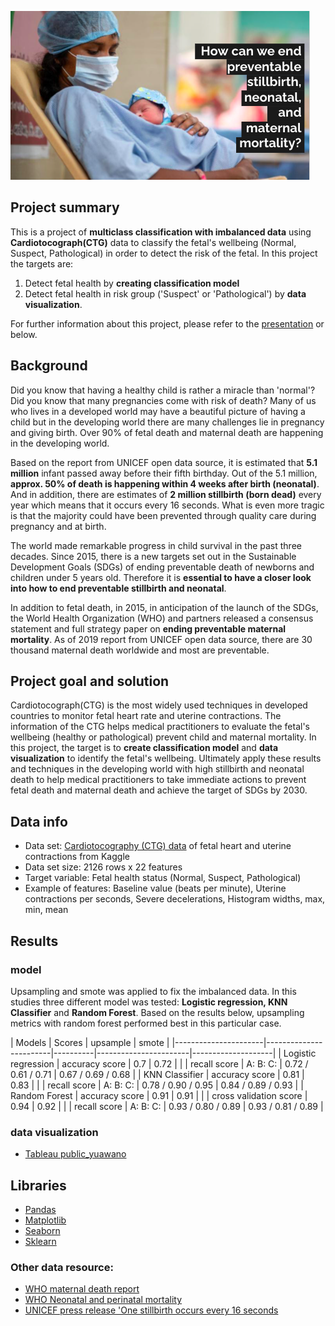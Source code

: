 ![Screenshot](images/head_pic.png)

## Project summary
This is a project of **multiclass classification with imbalanced data** using **Cardiotocograph(CTG)** data to classify the fetal's wellbeing (Normal, Suspect, Pathological) in order to detect the risk of the fetal.
In this project the targets are:
1. Detect fetal health by **creating classification model** 
2. Detect fetal health in risk group ('Suspect' or 'Pathological') by **data visualization**.

For further information about this project, please refer to the [presentation](https://docs.google.com/presentation/d/1a8GAKOVSXRye0OPvnsLM4sYUJHKMhU-R-i7Mjj1O4KE/edit#slide=id.p) or below.


## Background 
Did you know that having a healthy child is rather a miracle than 'normal'? 
Did you know that many pregnancies come with risk of death?
Many of us who lives in a developed world may have a beautiful picture of having a child but in the developing world there are many challenges lie in pregnancy and giving birth. Over 90% of fetal death and maternal death are happening in the developing world.

Based on the report from UNICEF open data source, it is estimated that **5.1 million** infant passed away before their fifth birthday. Out of the 5.1 million, **approx. 50% of death is happening within 4 weeks after birth (neonatal)**. And in addition, there are estimates of **2 million stillbirth (born dead)** every year which means that it occurs every 16 seconds. What is even more tragic is that the majority could have been prevented through quality care during pregnancy and at birth.

The world made remarkable progress in child survival in the past three decades. Since 2015, there is a new targets set out in the Sustainable Development Goals (SDGs) of ending preventable death of newborns and children under 5 years old.
Therefore it is **essential to have a closer look into how to end preventable stillbirth and neonatal**.

In addition to fetal death, in 2015, in anticipation of the launch of the SDGs, the World Health Organization (WHO) and partners released a consensus statement and full strategy paper on **ending preventable maternal mortality**. As of 2019 report from UNICEF open data source, there are 30 thousand maternal death worldwide and most are preventable.

## Project goal and solution
Cardiotocograph(CTG) is the most widely used techniques in developed countries to monitor fetal heart rate and uterine contractions. The information of the CTG helps medical practitioners to evaluate the fetal's wellbeing (healthy or pathological) prevent child and maternal mortality.
In this project, the target is to **create classification model** and **data visualization** to identify the fetal's wellbeing.
Ultimately apply these results and techniques in the developing world with high stillbirth and neonatal death to help medical practitioners to take immediate actions to prevent fetal death and maternal death and achieve the target of SDGs by 2030.


## Data info
- Data set:  [Cardiotocography (CTG) data](https://www.kaggle.com/andrewmvd/fetal-health-classification) of fetal heart and uterine contractions from Kaggle
- Data set size: 2126 rows x 22 features
- Target variable: Fetal health status (Normal, Suspect, Pathological)
- Example of features: Baseline value (beats per minute), Uterine contractions per seconds, Severe decelerations, Histogram widths, max, min, mean 


## Results
### model
Upsampling and smote was applied to fix the imbalanced data.
In this studies three different model was tested: **Logistic regression, KNN Classifier** and **Random Forest**.
Based on the results below, upsampling metrics with random forest performed best in this particular case.

| Models               | Scores                            | upsample              | smote              |
|----------------------|------------------------|----------|-----------------------|--------------------|
| Logistic  regression | accuracy score                    | 0.7                   | 0.72               |
|                      | recall score           | A: B: C: | 0.72 / 0.61 / 0.71    | 0.67 / 0.69 / 0.68 |
| KNN Classifier       | accuracy score                    | 0.81                  | 0.83               |
|                      | recall score           | A: B: C: | 0.78 / 0.90 / 0.95    | 0.84 / 0.89 / 0.93 |
| Random Forest        | accuracy score                    | 0.91                  | 0.91               |
|                      | cross validation score            | 0.94                  | 0.92               |
|                      | recall score           | A: B: C: | 0.93 / 0.80 / 0.89    | 0.93 / 0.81 / 0.89 |

### data visualization 
- [Tableau public_yuawano](https://public.tableau.com/app/profile/yuri.awano)


## Libraries
- [Pandas](https://pandas.pydata.org/)
- [Matplotlib](https://matplotlib.org/stable/contents.html)
- [Seaborn](https://seaborn.pydata.org/)
- [Sklearn](https://scikit-learn.org/stable/)


### Other data resource:
- [WHO maternal death report](https://www.who.int/news/item/05-10-2021-new-global-targets-to-prevent-maternal-deaths)
- [WHO Neonatal and perinatal mortality](http://apps.who.int/iris/bitstream/handle/10665/43444/9241563206_eng.pdf;jsessionid=F36359625C33C27CABCEBD4D451A7C46?sequence=1)
- [UNICEF press release 'One stillbirth occurs every 16 seconds](https://www.unicef.org/press-releases/one-stillbirth-occurs-every-16-seconds-according-first-ever-joint-un-estimates)

